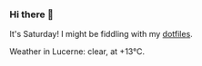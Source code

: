 ### Hi there :wave:

It's Saturday! I might be fiddling with my [dotfiles](https://github.com/bewuethr/dotfiles).

Weather in Lucerne: clear, at +13°C.
